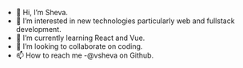 - 👋 Hi, I’m Sheva.
- 👀 I’m interested in new technologies particularly web and fullstack development.
- 🌱 I’m currently learning React and Vue.
- 💞️ I’m looking to collaborate on coding.
- 📫 How to reach me -@vsheva on Github.

<!---
vsheva/vsheva is a ✨ special ✨ repository because its `README.md` (this file) appears on your GitHub profile.
You can click the Preview link to take a look at your changes.
--->

